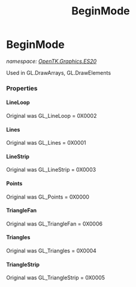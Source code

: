 ﻿---
title: BeginMode
---

# BeginMode
_namespace: [OpenTK.Graphics.ES20](N-OpenTK.Graphics.ES20.html)_

Used in GL.DrawArrays, GL.DrawElements



### Properties

#### LineLoop
Original was GL_LineLoop = 0X0002
#### Lines
Original was GL_Lines = 0X0001
#### LineStrip
Original was GL_LineStrip = 0X0003
#### Points
Original was GL_Points = 0X0000
#### TriangleFan
Original was GL_TriangleFan = 0X0006
#### Triangles
Original was GL_Triangles = 0X0004
#### TriangleStrip
Original was GL_TriangleStrip = 0X0005

